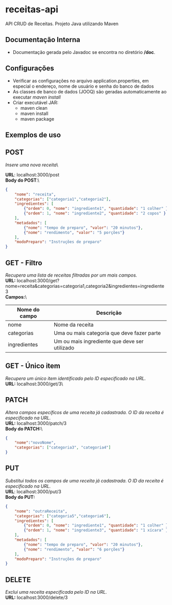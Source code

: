 # receitas-api
API CRUD de Receitas. Projeto Java utilizando Maven

## Documentação Interna
- Documentação gerada pelo Javadoc se encontra no diretório **/doc**.

## Configurações
- Verificar as configurações no arquivo application.properties, em especial o endereço, nome de usuário e senha do banco de dados
- As classes de banco de dados (JOOQ) são geradas automaticamente ao executar *maven install*
- Criar executável JAR:
	- maven clean
	- maven install
	- maven package


## Exemplos de uso

POST
-------
*Insere uma nova receita*\

**URL**: localhost:3000/post\
**Body do POST**:\
```json
{
    "nome": "receita",
    "categorias": ["categoria1","categoria2"],
    "ingredientes": [
        {"ordem": 0, "nome": "ingrediente1", "quantidade": "1 colher" },
        {"ordem": 1, "nome": "ingrediente2", "quantidade": "2 copos" }
    ],
    "metadados": [
        {"nome": "tempo de preparo", "valor": "20 minutos"},
        {"nome": "rendimento", "valor": "5 porções"}
    ],
    "modoPreparo": "Instruções de preparo"
}
```

GET - Filtro
--------------
*Recupera uma lista de receitas filtradas por um mais campos.*\
**URL:** localhost:3000/get?nome=receita&categorias=categoria1,categoria2&ingredientes=ingrediente3\
**Campos:**\

|Nome do campo  | Descrição                                                                              |
| --------------------- | ------------------------------------------------------------ |
| nome                       | Nome da receita                                                                   |
| categorias            | Uma ou mais categoria que deve fazer parte       |
| ingredientes       | Um ou mais ingrediente que deve ser utilizado |

GET - Único item
---------------------
*Recupera um único item identificado pelo ID especificado na URL.*\
**URL:**  localhost:3000/get/3\




PATCH
---------
*Altera campos específicos de uma receita já cadastrada. O ID da receita é especificado na URL.*\
**URL:** localhost:3000/patch/3\
**Body do PATCH:**\
```json
{
	"nome":"novoNome",
	"categorias": ["categoria3", "categoria4"]
}
```

PUT
------
*Substitui todos os campos de uma receita já cadastrada. O ID da receita é especificado na URL.*\
**URL**: localhost:3000/put/3\
**Body do PUT:**
```json
{
    "nome": "outraReceita",
    "categorias": ["categoria5","categoria6"],
    "ingredientes": [
        {"ordem": 0, "nome": "ingrediente1", "quantidade": "1 colher" },
        {"ordem": 1, "nome": "ingrediente3", "quantidade": "1 xícara" }
    ],
    "metadados": [
        {"nome": "tempo de preparo", "valor": "20 minutos"},
        {"nome": "rendimento", "valor": "6 porções"}
    ],
    "modoPreparo": "Instruções de preparo"
}
```

DELETE
----------
*Exclui uma receita especificada pelo ID na URL.*\
**URL:** localhost:3000/delete/3
